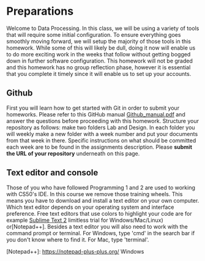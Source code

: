# Preparations

Welcome to Data Processing. In this class, we will be using a variety of tools
that will require some initial configuration. To ensure everything goes
smoothly moving forward, we will setup the majority of those tools in this
homework. While some of this will likely be dull, doing it now will enable us
to do more exciting work in the weeks that follow without getting bogged down
in further software configuration. This homework will not be graded and this
homework has no group reflection phase, however it is essential that you
complete it timely since it will enable us to set up your accounts. 

## Github

First you will learn how to get started with Git in order to submit your homeworks.
Please refer to this GitHub manual [Github_manual.pdf] and answer the questions before proceeding with this homework.
Structure your repository as follows: make two folders Lab and Design. In each folder you will weekly make a new folder with a week number and put your documents from that week in there. Specific instructions on what should be committed each week are to be found in the assignments description.
Please **submit the URL of your repository** underneath on this page.

[Github_manual.pdf]: Github_manual.pdf


## Text editor and console

Those of you who have followed Programming 1 and 2 are used to working with CS50's IDE. In this course we remove those training wheels. 
This means you have to download and install a text editor on your own computer. Which text editor depends on your operating system and interface preference. Free text editors that use colors to highlight your code are for example [Sublime Text 2]  limitless trial for Windows/Mac/Linux) or[Notepad++].
Besides a text editor you will also need to work with the command prompt or terminal. For Windows, type 'cmd' in the search bar if you don't know where to find it. For Mac, type 'terminal'. 

[Sublime Text 2]: https://sublimetext.com/2
[Notepad++]: https://notepad-plus-plus.org/ Windows


